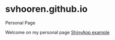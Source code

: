 # svhooren.github.io
Personal Page

Welcome on my personal page
[ShinyApp example](pokyah.shinyapps.io/foss4GBXL2018)
